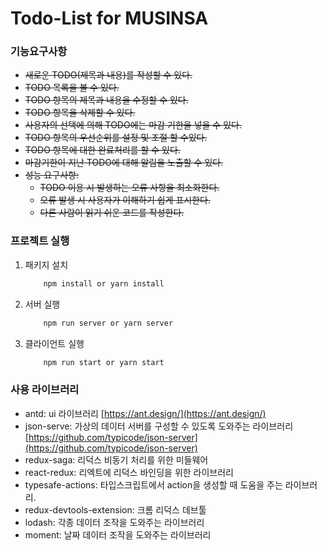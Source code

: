 # Todo-List for MUSINSA

### 기능요구사항
* ~~새로운 TODO(제목과 내용)를 작성할 수 있다.~~
* ~~TODO 목록을 볼 수 있다.~~
* ~~TODO 항목의 제목과 내용을 수정할 수 있다.~~
* ~~TODO 항목을 삭제할 수 있다.~~
* ~~사용자의 선택에 의해 TODO에는 마감 기한을 넣을 수 있다.~~
* ~~TODO 항목의 우선순위를 설정 및 조절 할 수있다.~~
* ~~TODO 항목에 대한 완료처리를 할 수 있다.~~
* ~~마감기한이 지난 TODO에 대해 알림을 노출할 수 있다.~~
* ~~성능 요구사항:~~
  - ~~TODO 이용 시 발생하는 오류 사항을 최소화한다.~~
  - ~~오류 발생 시 사용자가 이해하기 쉽게 표시한다.~~
  - ~~다른 사람이 읽기 쉬운 코드를 작성한다.~~

### 프로젝트 실행
1. 패키지 설치
    ```bash
        npm install or yarn install
    ```
2. 서버 실행
    ```bash
        npm run server or yarn server
    ```
3. 클라이언트 실행
    ```bash
        npm run start or yarn start
    ```
### 사용 라이브러리
- antd: ui 라이브러리 [https://ant.design/](https://ant.design/)
- json-serve: 가상의 데이터 서버를 구성할 수 있도록 도와주는 라이브러리 [https://github.com/typicode/json-server](https://github.com/typicode/json-server)
- redux-saga: 리덕스 비동기 처리를 위한 미들웨어
- react-redux: 리엑트에 리덕스 바인딩을 위한 라이브러리
- typesafe-actions: 타입스크립트에서 action을 생성할 때 도움을 주는 라이브러리.
- redux-devtools-extension: 크롬 리덕스 데브툴
- lodash: 각종 데이터 조작을 도와주는 라이브러리
- moment: 날짜 데이터 조작을 도와주는 라이브러리

